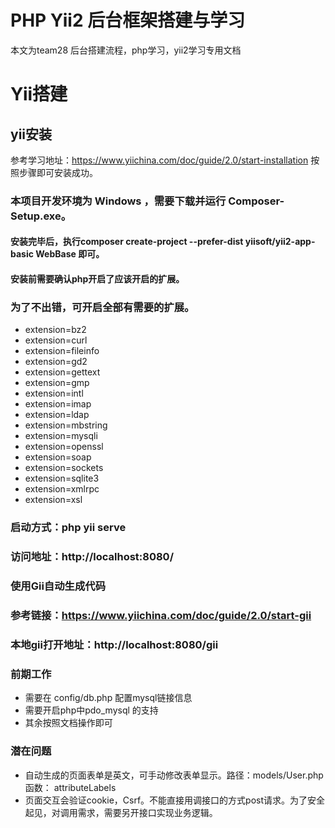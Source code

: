 # PHP Yii2 后台框架搭建与学习


本文为team28 后台搭建流程，php学习，yii2学习专用文档


# Yii搭建

## yii安装
参考学习地址：https://www.yiichina.com/doc/guide/2.0/start-installation
按照步骤即可安装成功。
### 本项目开发环境为 Windows ，需要下载并运行 Composer-Setup.exe。
#### 安装完毕后，执行composer create-project --prefer-dist yiisoft/yii2-app-basic WebBase 即可。
#### 安装前需要确认php开启了应该开启的扩展。
### 为了不出错，可开启全部有需要的扩展。
- extension=bz2
- extension=curl
- extension=fileinfo
- extension=gd2
- extension=gettext
- extension=gmp
- extension=intl
- extension=imap
- extension=ldap
- extension=mbstring
- extension=mysqli
- extension=openssl
- extension=soap
- extension=sockets
- extension=sqlite3
- extension=xmlrpc
- extension=xsl
### 启动方式：php yii serve
### 访问地址：http://localhost:8080/


###  使用Gii自动生成代码
###  参考链接：https://www.yiichina.com/doc/guide/2.0/start-gii
###  本地gii打开地址：http://localhost:8080/gii
###  前期工作
- 需要在 config/db.php 配置mysql链接信息
- 需要开启php中pdo_mysql 的支持
- 其余按照文档操作即可
###  潜在问题
- 自动生成的页面表单是英文，可手动修改表单显示。路径：models/User.php 函数： attributeLabels
- 页面交互会验证cookie，Csrf。不能直接用调接口的方式post请求。为了安全起见，对调用需求，需要另开接口实现业务逻辑。


